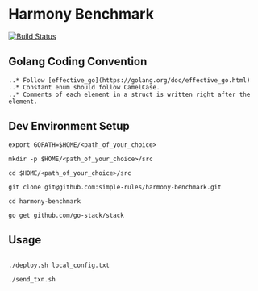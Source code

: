 # Harmony Benchmark
[![Build Status](https://travis-ci.com/simple-rules/harmony-benchmark.svg?token=DnoYvYiTAk7pqTo9XsTi&branch=master)](https://travis-ci.com/simple-rules/harmony-benchmark)

## Golang Coding Convention
```
..* Follow [effective_go](https://golang.org/doc/effective_go.html)
..* Constant enum should follow CamelCase.
..* Comments of each element in a struct is written right after the element.
```

## Dev Environment Setup


```
export GOPATH=$HOME/<path_of_your_choice>

mkdir -p $HOME/<path_of_your_choice>/src

cd $HOME/<path_of_your_choice>/src

git clone git@github.com:simple-rules/harmony-benchmark.git

cd harmony-benchmark

go get github.com/go-stack/stack
```
## Usage
```

./deploy.sh local_config.txt

./send_txn.sh
```







